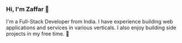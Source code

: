 ### Hi, I'm Zaffar 👋
I'm a Full-Stack Developer from India. I have experience building web applications and services in various verticals. I also enjoy building side projects in my free time. 👋

<!--
**zaffar415/zaffar415** is a ✨ _special_ ✨ repository because its `README.md` (this file) appears on your GitHub profile.

Here are some ideas to get you started:

- 🔭 I’m currently working on ...
- 🌱 I’m currently learning ...
- 👯 I’m looking to collaborate on ...
- 🤔 I’m looking for help with ...
- 💬 Ask me about ...
- 📫 How to reach me: ...
- 😄 Pronouns: ...
- ⚡ Fun fact: ...
-->
